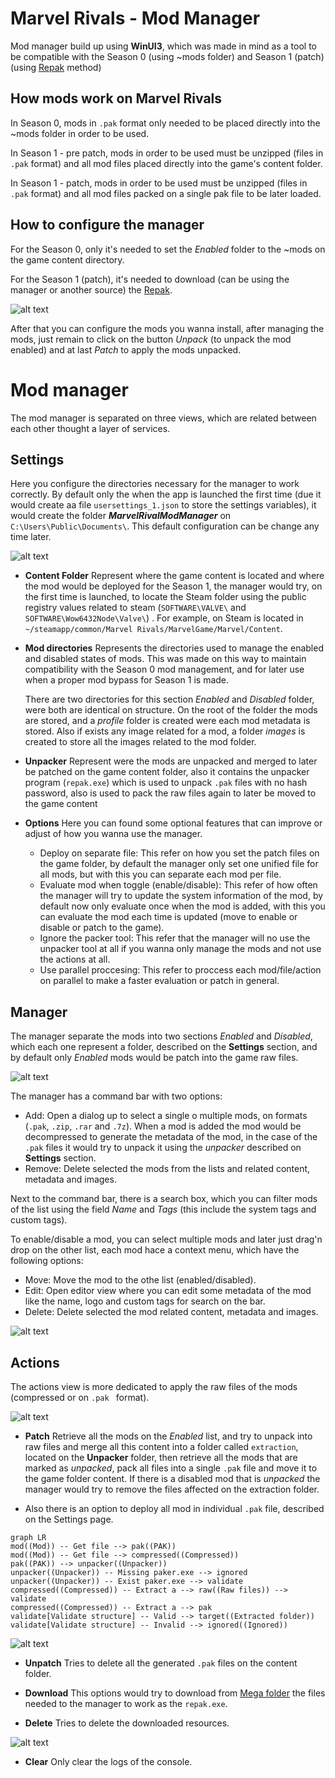 
# Marvel Rivals - Mod Manager
Mod manager build up using **WinUI3**, which was made in mind as a tool to be compatible with the Season 0 (using ~mods folder) and Season 1 (patch) (using [Repak](https://github.com/trumank/repak) method)

## How mods work on Marvel Rivals
In Season 0, mods in `.pak` format only needed to be placed directly into the ~mods folder in order to be used.

In Season 1 - pre patch, mods in order to be used must be unzipped (files in `.pak` format) and all mod files placed directly into the game's content folder.

In Season 1 - patch, mods in order to be used must be unzipped (files in `.pak` format) and all mod files packed on a single pak file to be later loaded.

## How to configure the manager
For the Season 0, only it's needed to set the *Enabled* folder to the ~mods on the game content directory.

For the Season 1 (patch), it's needed to download (can be using the manager or another source) the [Repak](https://github.com/trumank/repak).

![alt text](https://github.com/Valjean15/MarvelRivalsModManager/blob/master/Blob/Download.png)

After that you can configure the mods you wanna install, after managing the mods, just remain to click on the button *Unpack* (to unpack the mod enabled) and at last *Patch* to apply the mods unpacked.

# Mod manager
The mod manager is separated on three views, which are related between each other thought a layer of services.

## Settings
Here you configure the directories necessary for the manager to work correctly. By default only the when the app is launched the first time (due it would create aa file `usersettings_1.json` to store the settings variables), it would create the folder **_MarvelRivalModManager_** on `C:\Users\Public\Documents\`. This default configuration can be change any time later.

![alt text](https://github.com/Valjean15/MarvelRivalsModManager/blob/master/Blob/Settings.png)

 - **Content Folder**
Represent where the game content is located and where the mod would be deployed for the Season 1, the manager would try, on the first time is launched, to locate the Steam folder using the public registry values related to steam (`SOFTWARE\VALVE\` and `SOFTWARE\Wow6432Node\Valve\`) . For example, on Steam is located in `~/steamapp/common/Marvel Rivals/MarvelGame/Marvel/Content`.

 - **Mod directories**
Represents the directories used to manage the enabled and disabled states of mods. This was made on this way to maintain compatibility with the Season 0 mod management, and for later use when a proper mod bypass for Season 1 is made.
	
	There are two directories for this section *Enabled* and *Disabled* folder, were both are identical on structure. On the root of the folder the mods are stored, and a *profile* folder is created were each mod metadata is stored. Also if exists any image related for a mod, a folder *images* is created to store all the images related to the mod folder.
	
 - **Unpacker**
Represent were the mods are unpacked and merged to later be patched on the game content folder, also it contains the unpacker program (`repak.exe`) which is used to unpack `.pak` files with no hash password, also is used to pack the raw files again to later be moved to the game content

 - **Options**
Here you can found some optional features that can improve or adjust of how you wanna use the manager.
	 - Deploy on separate file: This refer on how you set the patch files on the game folder, by default the manager only set one unified file for all mods, but with this you can separate each mod per file.
	 - Evaluate mod when toggle (enable/disable): This refer of how often the manager will try to update the system information of the mod, by default now only evaluate once when the mod is added, with this you can evaluate the mod each time is updated (move to enable or disable or patch to the game).
	 - Ignore the packer tool: This refer that the manager will no use the unpacker tool at all if you wanna only manage the mods and not use the actions at all.
  	 - Use parallel proccesing: This refer to proccess each mod/file/action on parallel to make a faster evaluation or patch in general.


## Manager
The manager separate the mods into two sections *Enabled* and *Disabled*, which each one represent a folder, described on the **Settings** section, and by default only *Enabled* mods would be patch into the game raw files.

![alt text](https://github.com/Valjean15/MarvelRivalsModManager/blob/master/Blob/ContextMenu.png)

 The manager has a command bar with two options: 
 - Add: Open a dialog up to select a single o multiple mods, on formats (`.pak`, `.zip`, `.rar` and `.7z`). When a mod is added the mod would be decompressed to generate the metadata of the mod, in the case of the `.pak` files it would try to unpack it using the *unpacker* described on **Settings** section.
 - Remove: Delete selected the mods from the lists and related content, metadata and images.

Next to the command bar, there is a search box, which you can filter mods of the list using the field *Name* and *Tags* (this include the system tags and custom tags). 

To enable/disable a mod, you can select multiple mods and later just drag'n drop on the other list, each mod hace a context menu, which have the following options: 
 - Move: Move the mod to the othe list (enabled/disabled).
 - Edit: Open editor view where you can edit some metadata of the mod like the name, logo and custom tags for search on the bar.
 - Delete: Delete selected the mod related content, metadata and images.

![alt text](https://github.com/Valjean15/MarvelRivalsModManager/blob/master/Blob/Details.png)

## Actions
The actions view is more dedicated to apply the raw files of the mods (compressed or on `.pak ` format).

![alt text](https://github.com/Valjean15/MarvelRivalsModManager/blob/master/Blob/Action.png)

-  **Patch**
Retrieve all the mods on the *Enabled* list, and try to unpack into raw files and merge all this content into a folder called `extraction`, located on the **Unpacker** folder, then retrieve all the mods that are marked as *unpacked*, pack all files into a single `.pak` file and move it to the game folder content. If there is a disabled mod that is *unpacked* the manager would try to remove the files affected on the extraction folder.

- Also there is an option to deploy all mod in individual `.pak` file, described on the Settings page.

```mermaid
graph LR
mod((Mod)) -- Get file --> pak((PAK))
mod((Mod)) -- Get file --> compressed((Compressed))
pak((PAK)) --> unpacker((Unpacker))
unpacker((Unpacker)) -- Missing paker.exe --> ignored
unpacker((Unpacker)) -- Exist paker.exe --> validate
compressed((Compressed)) -- Extract a --> raw((Raw files)) --> validate 
compressed((Compressed)) -- Extract a --> pak
validate[Validate structure] -- Valid --> target((Extracted folder))
validate[Validate structure] -- Invalid --> ignored((Ignored))
```

![alt text](https://github.com/Valjean15/MarvelRivalsModManager/blob/master/Blob/Unpack.png)

- **Unpatch**
	Tries to delete all the generated `.pak` files on the content folder.

- **Download**
	This options would try to download from [Mega folder](https://mega.nz/folder/m1xmxT4Y#J-wEYO5NyLgT_WWG13CMzA) the files needed to the manager to work as the `repak.exe`.

- **Delete**
	Tries to delete the downloaded resources.

![alt text](https://github.com/Valjean15/MarvelRivalsModManager/blob/master/Blob/Download.png)

- **Clear**
	Only clear the logs of the console.
